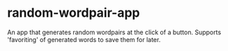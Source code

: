 # random-wordpair-app
An app that generates random wordpairs at the click of a button. Supports 'favoriting' of generated words to save them for later.
